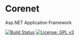 # Corenet
Asp.NET Application Framework

[![Build Status](https://travis-ci.org/metinirden/Corenet.svg?branch=master)](https://travis-ci.org/metinirden/Corenet)
[![License: GPL v3](https://img.shields.io/badge/License-GPL%20v3-blue.svg)](https://www.gnu.org/licenses/gpl-3.0)